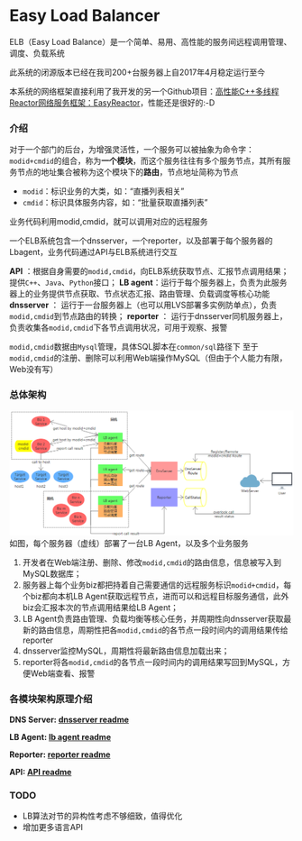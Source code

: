 # Easy Load Balancer

ELB（Easy Load Balance）是一个简单、易用、高性能的服务间远程调用管理、调度、负载系统

此系统的闭源版本已经在我司200+台服务器上自2017年4月稳定运行至今

本系统的网络框架直接利用了我开发的另一个Github项目：[高性能C++多线程Reactor网络服务框架：EasyReactor][1]，性能还是很好的:-D

[1]: https://github.com/LeechanX/Easy-Reactor

### 介绍

对于一个部门的后台，为增强灵活性，一个服务可以被抽象为命令字：`modid+cmdid`的组合，称为**一个模块**，而这个服务往往有多个服务节点，其所有服务节点的地址集合被称为这个模块下的**路由**，节点地址简称为节点

- `modid`：标识业务的大类，如：“直播列表相关”
- `cmdid`：标识具体服务内容，如：“批量获取直播列表”

业务代码利用modid,cmdid，就可以调用对应的远程服务

一个ELB系统包含一个dnsserver，一个reporter，以及部署于每个服务器的Lbagent，业务代码通过API与ELB系统进行交互

**API** ：根据自身需要的`modid,cmdid`，向ELB系统获取节点、汇报节点调用结果；提供`C++`、`Java`、`Python`接口；
**LB agent**：运行于每个服务器上，负责为此服务器上的业务提供节点获取、节点状态汇报、路由管理、负载调度等核心功能
**dnsserver** ： 运行于一台服务器上（也可以用LVS部署多实例防单点），负责`modid,cmdid`到节点路由的转换；
**reporter** ： 运行于dnsserver同机服务器上，负责收集各`modid,cmdid`下各节点调用状况，可用于观察、报警

`modid,cmdid`数据由`Mysql`管理，具体SQL脚本在`common/sql`路径下
至于`modid,cmdid`的注册、删除可以利用Web端操作MySQL（但由于个人能力有限，Web没有写）


### 总体架构

![arch](pictures/arch.png)
如图，每个服务器（虚线）部署了一台LB Agent，以及多个业务服务

1. 开发者在Web端注册、删除、修改`modid,cmdid`的路由信息，信息被写入到MySQL数据库；
2. 服务器上每个业务biz都把持着自己需要通信的远程服务标识`modid+cmdid`，每个biz都向本机LB Agent获取远程节点，进而可以和远程目标服务通信，此外biz会汇报本次的节点调用结果给LB Agent；
3. LB Agent负责路由管理、负载均衡等核心任务，并周期性向dnsserver获取最新的路由信息，周期性把各`modid,cmdid`的各节点一段时间内的调用结果传给reporter
4. dnsserver监控MySQL，周期性将最新路由信息加载出来；
5. reporter将各`modid,cmdid`的各节点一段时间内的调用结果写回到MySQL，方便Web端查看、报警


### 各模块架构原理介绍
**DNS Server: [dnsserver readme][2]**

[2]: https://github.com/LeechanX/Easy-Load-Balancer/blob/master/dnsserver/README.md

**LB Agent: [lb agent readme][3]**

[3]: https://github.com/LeechanX/Easy-Load-Balancer/blob/master/lbagent/README.md

**Reporter: [reporter readme][4]**

[4]: https://github.com/LeechanX/Easy-Load-Balancer/blob/master/reporter/README.md

**API: [API readme][5]**

[5]: https://github.com/LeechanX/Easy-Load-Balancer/blob/master/api/README.md

### TODO

- LB算法对节的异构性考虑不够细致，值得优化
- 增加更多语言API
